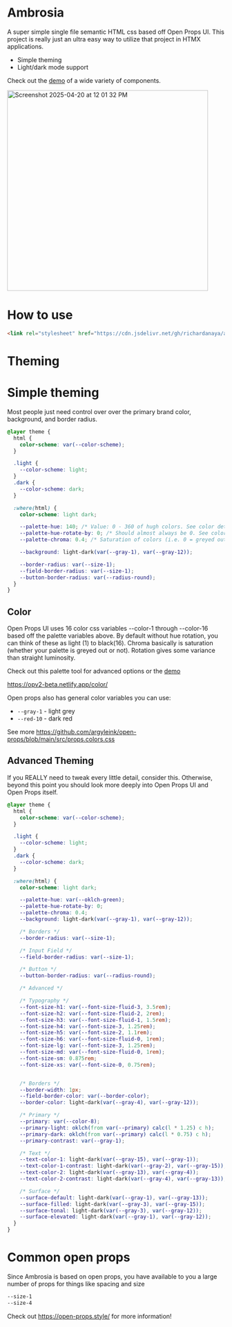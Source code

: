 # Ambrosia

A super simple single file semantic HTML css based off Open Props UI. This project is really just an ultra easy way to utilize that project in HTMX applications.

* Simple theming
* Light/dark mode support

Check out the [demo](https://richardanaya.github.io/ambrosia/demo.html) of a wide variety of components.

<img width="465" alt="Screenshot 2025-04-20 at 12 01 32 PM" src="https://github.com/user-attachments/assets/cbed8267-164d-4f01-ad5d-61e1e98cdc80" />

# How to use

```html
<link rel="stylesheet" href="https://cdn.jsdelivr.net/gh/richardanaya/ambrosia/ambrosia.css" />
```

# Theming

# Simple theming

Most people just need control over over the primary brand color, background, and border radius.

```css
@layer theme {
  html {
    color-scheme: var(--color-scheme);
  }

  .light {
    --color-scheme: light;
  }
  .dark {
    --color-scheme: dark;
  }

  :where(html) {
    color-scheme: light dark;

    --palette-hue: 140; /* Value: 0 - 360 of hugh colors. See color details below. */ 
    --palette-hue-rotate-by: 0; /* Should almost always be 0. See color details below. */
    --palette-chroma: 0.4; /* Saturation of colors (i.e. 0 = greyed out, 1 = full color. */

    --background: light-dark(var(--gray-1), var(--gray-12));

    --border-radius: var(--size-1);
    --field-border-radius: var(--size-1);
    --button-border-radius: var(--radius-round);
  }
}
```

## Color

Open Props UI uses 16 color css variables --color-1 through --color-16 based off the palette variables above. By default without hue rotation, you can think of these as light (1) to black(16). Chroma basically is saturation (whether your palette is greyed out or not). Rotation gives some variance than straight luminosity.

Check out this palette tool for advanced options or the [demo](https://richardanaya.github.io/ambrosia/demo.html)

https://opv2-beta.netlify.app/color/

Open props also has general color variables you can use:

* `--gray-1` - light grey
* `--red-10` - dark red

See more https://github.com/argyleink/open-props/blob/main/src/props.colors.css

## Advanced Theming

If you REALLY need to tweak every little detail, consider this. Otherwise, beyond this point you should look more deeply into Open Props UI and Open Props itself.

```css
@layer theme {
  html {
    color-scheme: var(--color-scheme);
  }

  .light {
    --color-scheme: light;
  }
  .dark {
    --color-scheme: dark;
  }

  :where(html) {
    color-scheme: light dark;

    --palette-hue: var(--oklch-green);
    --palette-hue-rotate-by: 0;
    --palette-chroma: 0.4;
    --background: light-dark(var(--gray-1), var(--gray-12));

    /* Borders */
    --border-radius: var(--size-1);

    /* Input Field */
    --field-border-radius: var(--size-1);

    /* Button */
    --button-border-radius: var(--radius-round);

    /* Advanced */

    /* Typography */
    --font-size-h1: var(--font-size-fluid-3, 3.5rem);
    --font-size-h2: var(--font-size-fluid-2, 2rem);
    --font-size-h3: var(--font-size-fluid-1, 1.5rem);
    --font-size-h4: var(--font-size-3, 1.25rem);
    --font-size-h5: var(--font-size-2, 1.1rem);
    --font-size-h6: var(--font-size-fluid-0, 1rem);
    --font-size-lg: var(--font-size-3, 1.25rem);
    --font-size-md: var(--font-size-fluid-0, 1rem);
    --font-size-sm: 0.875rem;
    --font-size-xs: var(--font-size-0, 0.75rem);


    /* Borders */
    --border-width: 1px;
    --field-border-color: var(--border-color);
    --border-color: light-dark(var(--gray-4), var(--gray-12));

    /* Primary */
    --primary: var(--color-8);
    --primary-light: oklch(from var(--primary) calc(l * 1.25) c h);
    --primary-dark: oklch(from var(--primary) calc(l * 0.75) c h);
    --primary-contrast: var(--gray-1);

    /* Text */
    --text-color-1: light-dark(var(--gray-15), var(--gray-1));
    --text-color-1-contrast: light-dark(var(--gray-2), var(--gray-15));
    --text-color-2: light-dark(var(--gray-13), var(--gray-4));
    --text-color-2-contrast: light-dark(var(--gray-4), var(--gray-13));

    /* Surface */
    --surface-default: light-dark(var(--gray-1), var(--gray-13));
    --surface-filled: light-dark(var(--gray-3), var(--gray-15));
    --surface-tonal: light-dark(var(--gray-3), var(--gray-12));
    --surface-elevated: light-dark(var(--gray-1), var(--gray-12));
  }
}
```


# Common open props

Since Ambrosia is based on open props, you have available to you a large number of props for things like spacing and size

```css
--size-1
--size-4
```

Check out https://open-props.style/ for more information!
